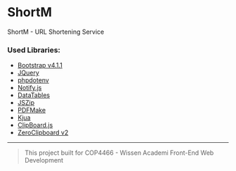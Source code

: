 # ShortM
ShortM - URL Shortening Service



### Used Libraries:
- [Bootstrap v4.1.1](http://getbootstrap.com/)
- [JQuery](https://jquery.com/)
- [phpdotenv](https://github.com/vlucas/phpdotenv)
- [Notify.js](https://github.com/jpillora/notifyjs)
- [DataTables](https://www.datatables.net/)
- [JSZip](https://stuk.github.io/jszip/)
- [PDFMake](https://github.com/bpampuch/pdfmake)
- [Kjua](https://larsjung.de/kjua/)
- [ClipBoard.js](https://clipboardjs.com/)
- [ZeroClipboard v2](http://zeroclipboard.org/)
***
> This project built for COP4466 - Wissen Academi Front-End Web Development	
